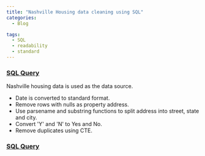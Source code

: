 ```yaml
---
title: "Nashville Housing data cleaning using SQL"
categories:
  - Blog

tags:
  - SQL
  - readability
  - standard
---
```



### [SQL Query](https://github.com/dev7150/DataCleaningSQL)


Nashville housing data is used as the data source.
- Date is converted to standard format.
- Remove rows with nulls as property address.
- Use parsename and substring functions to split address into street, state and city.
- Convert 'Y' and 'N' to Yes and No.
- Remove duplicates using CTE.



### [SQL Query](https://github.com/dev7150/DataCleaningSQL)




